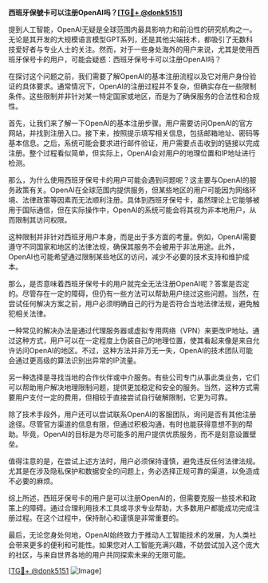 **西班牙保號卡可以注册OpenAI吗？[[TG💪+ @donk5151](https://t.me/s/donk5151)]**

提到人工智能，OpenAI无疑是全球范围内最具影响力和前沿性的研究机构之一。无论是其开发的大规模语言模型GPT系列，还是其他尖端技术，都吸引了无数科技爱好者与专业人士的关注。然而，对于一些身处海外的用户来说，尤其是使用西班牙保号卡的用户，可能会疑惑：西班牙保号卡可以注册OpenAI吗？

在探讨这个问题之前，我们需要了解OpenAI的基本注册流程以及它对用户身份验证的具体要求。通常情况下，OpenAI的注册过程并不复杂，但确实存在一些限制条件。这些限制并非针对某一特定国家或地区，而是为了确保服务的合法性和合规性。

首先，让我们来了解一下OpenAI的基本注册步骤。用户需要访问OpenAI的官方网站，并找到注册入口。接下来，按照提示填写相关信息，包括邮箱地址、密码等基本信息。之后，系统可能会要求进行邮件验证，用户需要点击收到的链接以完成注册。整个过程看似简单，但实际上，OpenAI会对用户的地理位置和IP地址进行检测。

那么，为什么使用西班牙保号卡的用户可能会遇到问题呢？这主要与OpenAI的服务政策有关。OpenAI在全球范围内提供服务，但某些地区的用户可能因为网络环境、法律政策等因素而无法顺利注册。具体到西班牙保号卡，虽然理论上它能够被用于国际通信，但在实际操作中，OpenAI的系统可能会将其视为非本地用户，从而限制其访问权限。

这种限制并非针对西班牙用户本身，而是出于多方面的考量。例如，OpenAI需要遵守不同国家和地区的法律法规，确保其服务不会被用于非法用途。此外，OpenAI也可能希望通过限制某些地区的访问，减少不必要的技术支持和维护成本。

那么，是否意味着西班牙保号卡的用户就完全无法注册OpenAI呢？答案是否定的。尽管存在一定的障碍，但仍有一些方法可以帮助用户绕过这些问题。当然，在尝试任何解决方案之前，用户必须明确自己的行为是否符合当地法律法规，避免触犯相关法律。

一种常见的解决办法是通过代理服务器或虚拟专用网络（VPN）来更改IP地址。通过这种方式，用户可以在一定程度上伪装自己的地理位置，使其看起来像是来自允许访问OpenAI的地区。不过，这种方法并非万无一失，OpenAI的技术团队可能会通过更高级的算法识别出异常的IP流量。

另一种选择是寻找当地的合作伙伴或中介服务。有些公司专门从事此类业务，它们可以帮助用户解决地理限制问题，提供更加稳定和安全的服务。当然，这种方式需要用户支付一定的费用，但相较于直接尝试自行破解限制，它更为可靠。

除了技术手段外，用户还可以尝试联系OpenAI的客服团队，询问是否有其他注册途径。尽管官方渠道的信息有限，但通过积极沟通，有时也能获得意想不到的帮助。毕竟，OpenAI的目标是为尽可能多的用户提供优质服务，而不是刻意设置壁垒。

值得注意的是，在尝试上述方法时，用户必须保持谨慎，避免违反任何法律法规。尤其是在涉及隐私保护和数据安全的问题上，务必选择正规可靠的渠道，以免造成不必要的麻烦。

综上所述，西班牙保号卡的用户是可以注册OpenAI的，但需要克服一些技术和政策上的障碍。通过合理利用技术工具或寻求专业帮助，大多数用户都能成功完成注册过程。在这个过程中，保持耐心和谨慎是非常重要的。

最后，无论您身处何地，OpenAI始终致力于推动人工智能技术的发展，为人类社会带来更多的便利和可能性。如果您对人工智能充满兴趣，不妨尝试加入这个庞大的社区，与来自世界各地的用户共同探索未来的无限可能。

[[TG💪+ @donk5151](https://t.me/s/donk5151) ![Image](https://i.postimg.cc/rwNCRYN7/Snipaste-2025-04-30-17-27-05.png)]